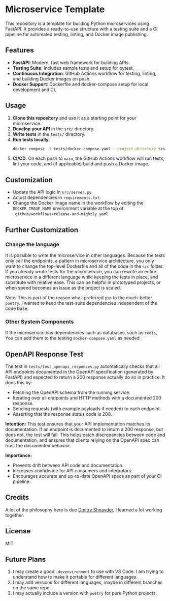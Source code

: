 # Microservice Template

This repository is a template for building Python microservices using FastAPI. It provides a ready-to-use structure with a testing suite and a CI pipeline for automated testing, linting, and Docker image publishing.

## Features
- **FastAPI**: Modern, fast web framework for building APIs.
- **Testing Suite**: Includes sample tests and setup for pytest.
- **Continuous Integration**: GitHub Actions workflow for testing, linting, and building Docker images on push.
- **Docker Support**: Dockerfile and docker-compose setup for local development and CI.

## Usage
1. **Clone this repository** and use it as a starting point for your microservice.
2. **Develop your API** in the `src/` directory.
3. **Write tests** in the `tests/` directory.
4. **Run tests locally**:
   ```bash
   docker compose -f tests/docker-compose.yaml --project-directory tests up --build --abort-on-container-exit --exit-code-from test
   ```
5. **CI/CD**: On each push to `main`, the GitHub Actions workflow will run tests, lint your code, and (if applicable) build and push a Docker image.

## Customization
- Update the API logic in `src/server.py`.
- Adjust dependencies in `requirements.txt`.
- Change the Docker image name in the workflow by editing the `DOCKER_IMAGE_NAME` environment variable at the top of `.github/workflows/release-and-nightly.yaml`.

## Further Customization
### Change the language
It is possible to write the microservice in other languages. 
Because the tests only call the endpoints, a pattern in microservice architecture,
you only want to change the top-level Dockerfile and all of the code in the `src` folder.
If you already wrote tests for the microservice, you can rewrite an entire microservice in a different language
while keeping the tests in place, and substitute with relative ease.
This can be helpful in prototyped projects, or when speed becomes an issue as the project is scaled.

Note: This is part of the reason why I preferred `pip` to the much-better `poetry`. 
I wanted to keep the test-suite dependencies independent of the code base.

### Other System Components
If the microservice has dependencies such as databases, such as `redis`, 
You can add them to the testing `docker-compose.yaml` as needed


## OpenAPI Response Test

The test in `tests/test_openapi_responses.py` automatically checks that all API endpoints documented in the OpenAPI specification (generated by FastAPI) and expected to return a 200 response actually do so in practice. It does this by:
- Fetching the OpenAPI schema from the running service.
- Iterating over all endpoints and HTTP methods with a documented 200 response.
- Sending requests (with example payloads if needed) to each endpoint.
- Asserting that the response status code is 200.

**Intention:**
This test ensures that your API implementation matches its documentation. If an endpoint is documented to return a 200 response, but does not, the test will fail. This helps catch discrepancies between code and documentation, and ensures that clients relying on the OpenAPI spec can trust the documented behavior.

**Importance:**
- Prevents drift between API code and documentation.
- Increases confidence for API consumers and integrators.
- Encourages accurate and up-to-date OpenAPI specs as part of your CI pipeline.

## Credits
A lot of the philosophy here is due [Dmitry Shnayder](https://github.com/dshnayder), I learned a lot working together.

## License
MIT

## Future Plans

1. I may create a good `.devenvironment` to use with VS Code. I am trying to understand how to make it portable for different languages.
2. I may add versions for different languages, maybe in different branches on the same repo.
3. I may actually include a version with `poetry` for pure Python projects.
